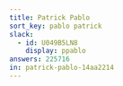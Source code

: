 ```yaml
---
title: Patrick Pablo
sort_key: pablo patrick
slack: 
  - id: U049B5LN8
    display: ppablo
answers: 225716
in: patrick-pablo-14aa2214
--- 
```

